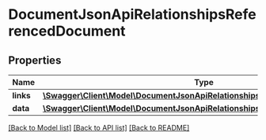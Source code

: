 # DocumentJsonApiRelationshipsReferencedDocument

## Properties
Name | Type | Description | Notes
------------ | ------------- | ------------- | -------------
**links** | [**\Swagger\Client\Model\DocumentJsonApiRelationshipsReferencedDocumentLinks**](DocumentJsonApiRelationshipsReferencedDocumentLinks.md) |  | [optional] 
**data** | [**\Swagger\Client\Model\DocumentJsonApiRelationshipsReferencedDocumentData**](DocumentJsonApiRelationshipsReferencedDocumentData.md) |  | [optional] 

[[Back to Model list]](../../README.md#documentation-for-models) [[Back to API list]](../../README.md#documentation-for-api-endpoints) [[Back to README]](../../README.md)

